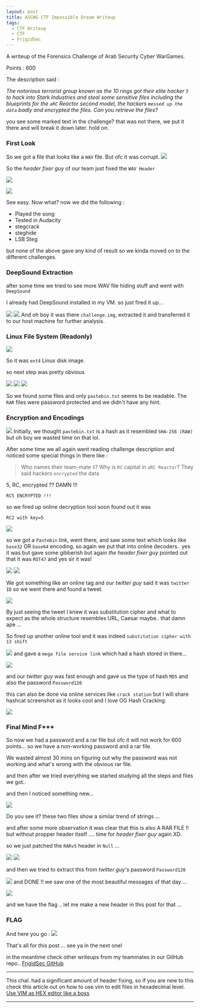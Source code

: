 ```yaml
---
layout: post
title: ASCWG CTF Impossible Dream Writeup  
tags:
  - CTF Writeup
  - CTF
  - FrigidSec
---
```


<div class="message">
A writeup of the Forensics Challenge of Arab Security Cyber WarGames.

Points : 600
</div>

The description said :

*The notorious terrorist group known as the 10 rings got their elite hacker `5` to hack into Stark Industries and steal some sensitive files including the blueprints for the `aRC` Reactor second model, the hackers `messed up the data` badly and encrypted the files. Can you retrieve the files?*

you see some marked text in the challenge? that was not there, we put it there and will break it down later. hold on.
<!--more-->
### First Look 
So we got a file that looks like a `WAV` file. But ofc it was corrupt.
![](/assets/images/tid/1.png)

So the _header fixer guy_ of our team just fixed the `WAV Header`  

![](/assets/images/tid/2.png)

![](/assets/images/tid/3.png)

See easy. Now what? now we did the following :

* Played the song
* Tested in Audacity
* stegcrack
* steghide
* LSB Steg

but none of the above gave any kind of result so we kinda moved on to the different challenges.

### DeepSound Extraction
after some time we tried to see more WAV file hiding stuff and went with `DeepSound`

I already had DeepSound installed in my VM. so just fired it up...

![](/assets/images/tid/4.png)
![](/assets/images/tid/5.png)
And oh boy it was there `challenge.img`, extracted it and transferred it to our host machine for further analysis.

### Linux File System (Readonly)
![](/assets/images/tid/6.png)

So it was `ext4` Linux disk image.

so next step was pretty obvious

![](/assets/images/tid/7.png)
![](/assets/images/tid/8.png)
![](/assets/images/tid/9.png)

So we found some files and only `pastebin.txt` seems to be readable.
The `RAR` files were password protected and we didn't have any hint.
### Encryption and Encodings

![](/assets/images/tid/10.png)
Initially, we thought `pastebin.txt` is a hash as it resembled `SHA-256 (RAW)` but oh boy we wasted time on that lol.

After some time we all again went reading challenge description and noticed some special things in there like :

> Who names their team-mate `5`?
> Why is `RC` capital in `aRC Reactor`?
> They said hackers `encrypted` the data


5, RC, encrypted ?? DAMN !!!

`RC5 ENCRYPTED !!!`

so we fired up online decryption tool soon found out it was 

`RC2 with key=5` 


![](/assets/images/tid/11.png)

so we got a `Pastebin` link, went there, and saw some text which looks like `base32` OR `base64` encoding. so again we put that into online decoders.. yes it was but gave some gibberish but again _the header fixer guy_
pointed out that it was `ROT47` and yes sir it was!

![](/assets/images/tid/12.png)
![](/assets/images/tid/13.png)

We got something like an online tag and our _twitter guy_ said it was `twitter ID` so we went there and found a tweet.

 
![](/assets/images/tid/14.png)

By just seeing the tweet I knew it was substitution cipher and what to expect as the whole structure resembles URL, Caesar maybe.. that damn ape ...

So fired up another online tool and it was indeed `substitution cipher with 13 shift` 

![](/assets/images/tid/15.png)
and gave a `mega file service link` which had a hash stored in there...


![](/assets/images/tid/16.png)

and our _twitter guy_ was fast enough and gave us the type of hash `MD5` and also the password `Password120` 

this can also be done via online services like `crack station` but I will share hashcat screenshot as it looks cool and I love OG Hash Cracking.


![](/assets/images/tid/17.png)

### Final Mind F\*\*\*

So now we had a password and a rar file but ofc it will not work for 600 points... so we have a non-working password and a rar file.

We wasted almost 30 mins on figuring out why the password was not working and what's wrong with the obvious rar file.

and then after we tried everything we started studying all the steps and files we got..

and then I noticed something new...


![](/assets/images/tid/18.png)

Do you see it? these two files show a similar trend of strings ...

and after some more observation it was clear that this is also A RAR FILE !! but without propper header itself .... time for _header fixer guy_ again XD.

so we just patched the `RARv5` header in `Null` ...


![](/assets/images/tid/19.png)
![](/assets/images/tid/20.png)

and then we tried to extract this from _twitter guy's_ password `Password120` 

![](/assets/images/tid/21.png)
and DONE !! we saw one of the most beautiful messages of that day ...

![](/assets/images/tid/22.png)

and we have the flag .. let me make a new header in this post for that ...

### FLAG 
And here you go :
![](/assets/images/tid/23.png)

That's all for this post ... see ya in the next one!

in the meantime check other writeups from my teammates in our GitHub repo.. [FrigidSec GitHub](https://github.com/FrigidSec/CTFWriteups)

---

This chal. had a significant amount of header fixing, so if you are new to this check this article out on how to use vim to edit files in hexadecimal level. 
[Use VIM as HEX editor like a boss](https://saket-upadhyay.github.io/2020/08/16/use-VIM-as-HEX-Editor.html)

---
